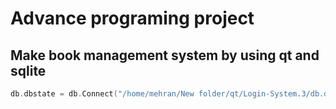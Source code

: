 # Advance programing project
## Make book management system by using qt and sqlite
```c++
db.dbstate = db.Connect("/home/mehran/New folder/qt/Login-System.3/db.db");
```
